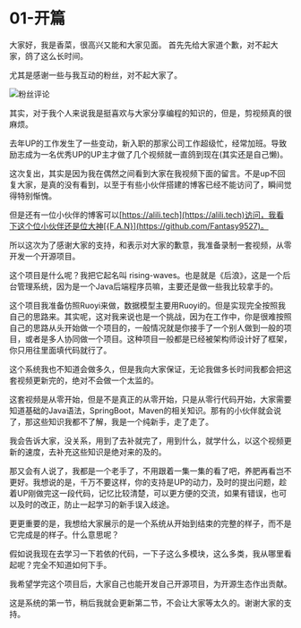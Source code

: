 # 01-开篇

大家好，我是香菜，很高兴又能和大家见面。
首先先给大家道个歉，对不起大家，鸽了这么长时间。

尤其是感谢一些与我互动的粉丝，对不起大家了。

![粉丝评论](https://gitee.com/yookoo/tuch/raw/master/img/Snipaste_2020-06-25_12-30-27.png)



其实，对于我个人来说我是挺喜欢与大家分享编程的知识的，但是，剪视频真的很麻烦。

去年UP的工作发生了一些变动，新入职的那家公司工作超级忙，经常加班。导致励志成为一名优秀UP的UP主才做了几个视频就一直鸽到现在(其实还是自己懒)。

这次复出，其实是因为我在偶然之间看到大家在我视频下面的留言。不是up不回复大家，是真的没有看到，以至于有些小伙伴搭建的博客已经不能访问了，瞬间觉得特别惭愧。

但是还有一位小伙伴的博客可以[https://alili.tech](https://alili.tech)访问，我看下这个位小伙伴还是位大神[{F.A.N}](https://github.com/Fantasy9527)。



所以这次为了感谢大家的支持，和表示对大家的歉意，我准备录制一套视频，从零开发一个开源项目。



这个项目是什么呢？我把它起名叫 rising-waves。也是就是《后浪》，这是一个后台管理系统，因为是一个Java后端程序员嘛，主要还是做一些我比较拿手的。



这个项目我准备仿照Ruoyi来做，数据模型主要用Ruoyi的。但是实现完全按照我自己的思路来。其实呢，这对我来说也是一个挑战，因为在工作中，你是很难按照自己的思路从头开始做一个项目的，一般情况就是你接手了一个别人做到一般的项目，或者是多人协同做一个项目。这种项目一般都是已经被架构师设计好了框架，你只用往里面填代码就行了。



这个系统我也不知道会做多久，但是我向大家保证，无论我做多长时间我都会把这套视频更新完的，绝对不会做一个太监的。



这套视频是从零开始，但是不是真正的从零开始，只是从零行代码开始，大家需要知道基础的Java语法，SpringBoot，Maven的相关知识。那有的小伙伴就会说了，那这些知识我都不了解，我是一个纯新手，走了走了。

我会告诉大家，没关系，用到了去补就完了，用到什么，就学什么，以这个视频更新的速度，去补充这些知识是绝对来的及的。

那又会有人说了，我都是一个老手了，不用跟着一集一集的看了吧，养肥再看岂不更好。我想说的是，千万不要这样，你的支持是UP的动力，及时的提出问题，趁着UP刚做完这一段代码，记忆比较清楚，可以更方便的交流，如果有错误，也可以及时的改正，防止一起学习的新手误入歧途。

更更重要的是，我想给大家展示的是一个系统从开始到结束的完整的样子，而不是它完成是的样子。什么意思呢？

假如说我现在去学习一下若依的代码，一下子这么多模块，这么多类，我从哪里看起呢？完全不知道如何下手。

我希望学完这个项目后，大家自己也能开发自己开源项目，为开源生态作出贡献。



这是系统的第一节，稍后我就会更新第二节，不会让大家等太久的。谢谢大家的支持。





